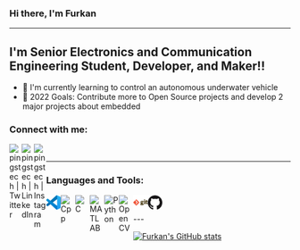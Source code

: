 ### Hi there, I'm Furkan
---
## I'm Senior Electronics and Communication Engineering Student, Developer, and Maker!!


- 🧭 I'm currently learning to control an autonomous underwater vehicle
- 🥅 2022 Goals: Contribute more to Open Source projects and develop 2 major projects about embedded


### Connect with me:

[<img align="left" alt="pingstech | Twitter" width="22px" src="https://cdn.jsdelivr.net/npm/simple-icons@v3/icons/twitter.svg" />][twitter]
[<img align="left" alt="pingstech | LinkedIn" width="22px" src="https://cdn.jsdelivr.net/npm/simple-icons@v3/icons/linkedin.svg" />][linkedin]
[<img align="left" alt="pingstech | Instagram" width="22px" src="https://cdn.jsdelivr.net/npm/simple-icons@v3/icons/instagram.svg" />][instagram]

<br />

---

### Languages and Tools:

<img align="left" alt="Visual Studio Code" width="26px" src="https://raw.githubusercontent.com/github/explore/80688e429a7d4ef2fca1e82350fe8e3517d3494d/topics/visual-studio-code/visual-studio-code.png" />
<img align="left" alt="Cpp" width="26px" src="https://user-images.githubusercontent.com/62206442/144134336-005f9b09-4a27-44d4-a9ea-2971f2385bfc.png" />
<img align="left" alt="C" width="26px" src="https://user-images.githubusercontent.com/62206442/144134420-d63ca51a-42ac-41e6-9f4a-67974bc485f9.png" />
<img align="left" alt="MATLAB" width="26px" src="https://user-images.githubusercontent.com/62206442/144134500-877a63a3-abb1-4220-8494-86a99eadee21.png" />
<img align="left" alt="Python" width="26px" src="https://user-images.githubusercontent.com/62206442/144134635-6ac9ae3f-7730-4467-806c-f131b5d3de9c.png" />
<img align="left" alt="OpenCV" width="26px" src="https://user-images.githubusercontent.com/62206442/144134752-d55809f1-dfce-4293-a7db-dd4085bb8728.png" />
<img align="left" alt="Git" width="26px" src="https://raw.githubusercontent.com/github/explore/80688e429a7d4ef2fca1e82350fe8e3517d3494d/topics/git/git.png" />
<img align="left" alt="GitHub" width="26px" src="https://raw.githubusercontent.com/github/explore/78df643247d429f6cc873026c0622819ad797942/topics/github/github.png" />
<br />
<br />
---

[![Furkan's GitHub stats](https://github-readme-stats.vercel.app/api?username=pingstech&show_icons=true&theme=gotham)](https://github.com/pingstech/github-readme-stats)


[twitter]: https://twitter.com/PingmanTheBear
[instagram]: https://instagram.com/mryayla
[linkedin]: https://linkedin.com/in/yaylafurkan
